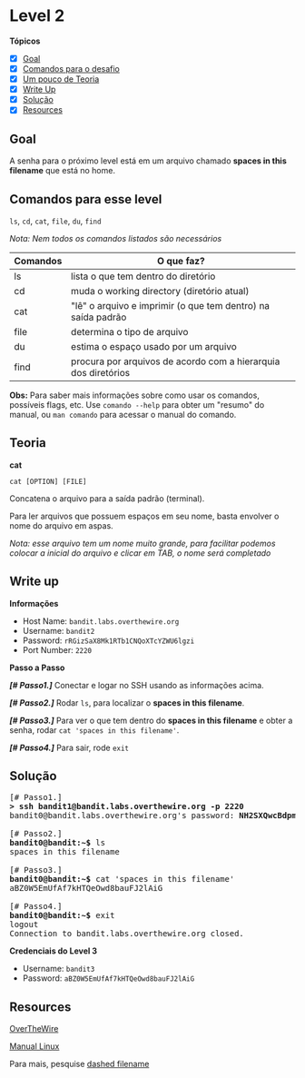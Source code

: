 # Level 2
**Tópicos**

- [X] [Goal](#goal)
- [X] [Comandos para o desafio](#comandos-para-esse-level)
- [X] [Um pouco de Teoria](#teoria)
- [X] [Write Up](#write-up)
- [X] [Solução](#solução)
- [X] [Resources](#resources)

## Goal
A senha para o próximo level está em um arquivo chamado **spaces in this filename** que está no home.

## Comandos para esse level
`ls`, `cd`, `cat`, `file`, `du`, `find`

*Nota: Nem todos os comandos listados são necessários*

 Comandos |                             O que faz?
 ---------|--------
 ls       |lista o que tem dentro do diretório
 cd       |muda o working directory (diretório atual)
 cat      |"lê" o arquivo e imprimir (o que tem dentro) na saída padrão
 file     |determina o tipo de arquivo
 du       |estima o espaço usado por um arquivo
 find     |procura por arquivos de acordo com a hierarquia dos diretórios
 
 **Obs:** Para saber mais informações sobre como usar os comandos, possíveis flags, etc. Use `comando --help` para obter um "resumo" do manual, ou `man comando` para acessar o manual do comando.

## Teoria

**cat**

`cat [OPTION] [FILE]`

Concatena o arquivo para a saída padrão (terminal).

Para ler arquivos que possuem espaços em seu nome, basta envolver o nome do arquivo em aspas.

*Nota: esse arquivo tem um nome muito grande, para facilitar podemos colocar a inicial do arquivo e clicar em TAB, o nome será completado*

## Write up
**Informações**
- Host Name: `bandit.labs.overthewire.org`
- Username: `bandit2`
- Password: `rRGizSaX8Mk1RTb1CNQoXTcYZWU6lgzi`
- Port Number: `2220`

**Passo a Passo**

***[# Passo1.]*** Conectar e logar no SSH usando as informações acima.

***[# Passo2.]*** Rodar `ls`, para localizar o **spaces in this filename**.

***[# Passo3.]***  Para ver o que tem dentro do **spaces in this filename**  e obter a senha, rodar `cat 'spaces in this filename'`.

***[# Passo4.]*** Para sair, rode `exit`

## Solução
<pre>
[# Passo1.] 
<b>> ssh bandit1@bandit.labs.overthewire.org -p 2220</b>
bandit0@bandit.labs.overthewire.org's password: <b>NH2SXQwcBdpmTEzi3bvBHMM9H66vVXjL</b>

[# Passo2.] 
<b>bandit0@bandit:~$</b> ls 
spaces in this filename

[# Passo3.] 
<b>bandit0@bandit:~$</b> cat 'spaces in this filename'
aBZ0W5EmUfAf7kHTQeOwd8bauFJ2lAiG

[# Passo4.]
<b>bandit0@bandit:~$</b> exit
logout
Connection to bandit.labs.overthewire.org closed.
</pre>

**Credenciais do Level 3**
- Username: `bandit3`
- Password: `aBZ0W5EmUfAf7kHTQeOwd8bauFJ2lAiG`

## Resources
[OverTheWire](https://overthewire.org/wargames/bandit/bandit2.html)

[Manual Linux](https://man7.org/linux/man-pages/index.html)

Para mais, pesquise [dashed filename](https://www.google.com/search?q=dashed+filename)
